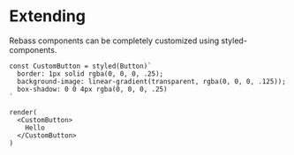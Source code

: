
# Extending

Rebass components can be completely customized using styled-components.

```jsx-live-render
const CustomButton = styled(Button)`
  border: 1px solid rgba(0, 0, 0, .25);
  background-image: linear-gradient(transparent, rgba(0, 0, 0, .125));
  box-shadow: 0 0 4px rgba(0, 0, 0, .25)
`

render(
  <CustomButton>
    Hello
  </CustomButton>
)
```
